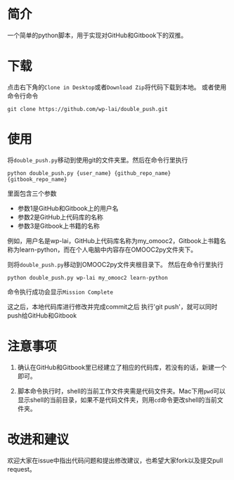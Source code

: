 # 简介
一个简单的python脚本，用于实现对GitHub和Gitbook下的双推。

# 下载
点击右下角的`Clone in Desktop`或者`Download Zip`将代码下载到本地。
或者使用命令行命令
```
git clone https://github.com/wp-lai/double_push.git
```

# 使用
将`double_push.py`移动到使用git的文件夹里。然后在命令行里执行
```
python double_push.py {user_name} {github_repo_name} {gitbook_repo_name}
```
里面包含三个参数
+ 参数1是GitHub和Gitbook上的用户名
+ 参数2是GitHub上代码库的名称
+ 参数3是Gitbook上书籍的名称

例如，用户名是wp-lai，GitHub上代码库名称为my_omooc2，Gitbook上书籍名称为learn-python，而在个人电脑中内容存在OMOOC2py文件夹下。

则将`double_push.py`移动到OMOOC2py文件夹根目录下。
然后在命令行里执行
```
python double_push.py wp-lai my_omooc2 learn-python
```

命令执行成功会显示`Mission Complete`

这之后，本地代码库进行修改并完成commit之后
执行'git push'，就可以同时push给GitHub和Gitbook

# 注意事项
1. 确认在GitHub和Gitbook里已经建立了相应的代码库，若没有的话，新建一个即可。

2. 脚本命令执行时，shell的当前工作文件夹需是代码文件夹。Mac下用`pwd`可以显示shell的当前目录，如果不是代码文件夹，则用`cd`命令更改shell的当前文件夹。



# 改进和建议
欢迎大家在issue中指出代码问题和提出修改建议，也希望大家fork以及提交pull request。
